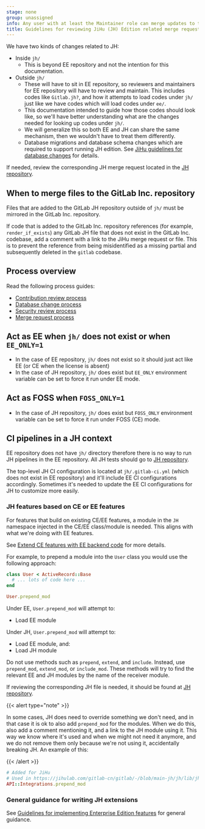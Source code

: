 ```yaml
---
stage: none
group: unassigned
info: Any user with at least the Maintainer role can merge updates to this content. For details, see https://docs.gitlab.com/ee/development/development_processes.html#development-guidelines-review.
title: Guidelines for reviewing JiHu (JH) Edition related merge requests
---
```


We have two kinds of changes related to JH:

- Inside `jh/`
  - This is beyond EE repository and not the intention for this documentation.
- Outside `jh/`
  - These will have to sit in EE repository, so reviewers and maintainers for
    EE repository will have to review and maintain. This includes codes like
    `Gitlab.jh?`, and how it attempts to load codes under `jh/` just like we
    have codes which will load codes under `ee/`.
  - This documentation intended to guide how those codes should look like, so
    we'll have better understanding what are the changes needed for looking up
    codes under `jh/`.
  - We will generalize this so both EE and JH can share the same mechanism,
    then we wouldn't have to treat them differently.
  - Database migrations and database schema changes which are required to
    support running JH edition. See
    [JiHu guidelines for database changes](https://handbook.gitlab.com/handbook/ceo/chief-of-staff-team/jihu-support/jihu-database-change-process/)
    for details.

If needed, review the corresponding JH merge request located in the [JH repository](https://jihulab.com/gitlab-cn/gitlab).

## When to merge files to the GitLab Inc. repository

Files that are added to the GitLab JH repository outside of `jh/` must be mirrored in the GitLab Inc. repository.

If code that is added to the GitLab Inc. repository references (for example, `render_if_exists`) any GitLab JH file that does not
exist in the GitLab Inc. codebase, add a comment with a link to the JiHu merge request or file. This is to prevent
the reference from being misidentified as a missing partial and subsequently deleted in the `gitlab` codebase.

## Process overview

Read the following process guides:

- [Contribution review process](https://handbook.gitlab.com/handbook/ceo/office-of-the-ceo/jihu-support/jihu-contribution-process/)
- [Database change process](https://handbook.gitlab.com/handbook/ceo/office-of-the-ceo/jihu-support/jihu-database-change-process/)
- [Security review process](https://handbook.gitlab.com/handbook/ceo/office-of-the-ceo/jihu-support/jihu-security-review-process/)
- [Merge request process](https://handbook.gitlab.com/handbook/ceo/office-of-the-ceo/jihu-support/jihu-contribution-process/#merge-request-review-process)

## Act as EE when `jh/` does not exist or when `EE_ONLY=1`

- In the case of EE repository, `jh/` does not exist so it should just act like EE (or CE when the license is absent)
- In the case of JH repository, `jh/` does exist but `EE_ONLY` environment variable can be set to force it run under EE mode.

## Act as FOSS when `FOSS_ONLY=1`

- In the case of JH repository, `jh/` does exist but `FOSS_ONLY` environment variable can be set to force it run under FOSS (CE) mode.

## CI pipelines in a JH context

EE repository does not have `jh/` directory therefore there is no way to run
JH pipelines in the EE repository. All JH tests should go to [JH repository](https://jihulab.com/gitlab-cn/gitlab).

The top-level JH CI configuration is located at `jh/.gitlab-ci.yml` (which
does not exist in EE repository) and it'll include EE CI configurations
accordingly. Sometimes it's needed to update the EE CI configurations for JH
to customize more easily.

### JH features based on CE or EE features

For features that build on existing CE/EE features, a module in the `JH`
namespace injected in the CE/EE class/module is needed. This aligns with
what we're doing with EE features.

See [Extend CE features with EE backend code](ee_features.md#extend-ce-features-with-ee-backend-code)
for more details.

For example, to prepend a module into the `User` class you would use
the following approach:

```ruby
class User < ActiveRecord::Base
  # ... lots of code here ...
end

User.prepend_mod
```

Under EE, `User.prepend_mod` will attempt to:

- Load EE module

Under JH, `User.prepend_mod` will attempt to:

- Load EE module, and:
- Load JH module

Do not use methods such as `prepend`, `extend`, and `include`. Instead, use
`prepend_mod`, `extend_mod`, or `include_mod`. These methods will try to find
the relevant EE and JH modules by the name of the receiver module.

If reviewing the corresponding JH file is needed, it should be found at
[JH repository](https://jihulab.com/gitlab-cn/gitlab).

{{< alert type="note" >}}

In some cases, JH does need to override something we don't need, and in that
case it is ok to also add `prepend_mod` for the modules. When we do this,
also add a comment mentioning it, and a link to the JH module using it.
This way we know where it's used and when we might not need it anymore,
and we do not remove them only because we're not using it, accidentally
breaking JH. An example of this:

{{< /alert >}}

```ruby
# Added for JiHu
# Used in https://jihulab.com/gitlab-cn/gitlab/-/blob/main-jh/jh/lib/jh/api/integrations.rb
API::Integrations.prepend_mod
```

### General guidance for writing JH extensions

See [Guidelines for implementing Enterprise Edition features](ee_features.md)
for general guidance.
